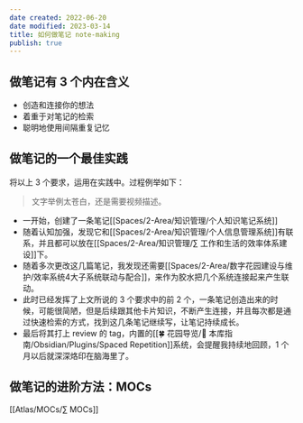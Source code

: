```yaml
---
date created: 2022-06-20
date modified: 2023-03-14
title: 如何做笔记 note-making
publish: true
---
```


## 做笔记有 3 个内在含义

- 创造和连接你的想法
- 着重于对笔记的检索
- 聪明地使用间隔重复记忆

## 做笔记的一个最佳实践

将以上 3 个要求，运用在实践中。过程例举如下：

 > 文字举例太苍白，还是需要视频描述。

- 一开始，创建了一条笔记[[Spaces/2-Area/知识管理/个人知识笔记系统]]
- 随着认知加强，发现它和[[Spaces/2-Area/知识管理/个人信息管理系统]]有联系，并且都可以放在[[Spaces/2-Area/知识管理/∑ 工作和生活的效率体系建设]]下。
- 随着多次更改这几篇笔记，我发现还需要[[Spaces/2-Area/数字花园建设与维护/效率系统4大子系统联动与配合]]，来作为胶水把几个系统连接起来产生联动。
- 此时已经发挥了上文所说的 3 个要求中的前 2 个，一条笔记创造出来的时候，可能很简陋，但是后续跟其他卡片知识，不断产生连接，并且每次都是通过快速检索的方式，找到这几条笔记继续写，让笔记持续成长。
- 最后将其打上 review 的 tag，内置的[[🍀 花园导览/🧰 本库指南/Obsidian/Plugins/Spaced Repetition]]系统，会提醒我持续地回顾，1 个月以后就深深烙印在脑海里了。

## 做笔记的进阶方法：MOCs

[[Atlas/MOCs/∑ MOCs]]